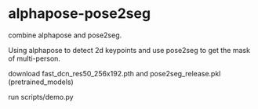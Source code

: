 # alphapose-pose2seg
combine alphapose and pose2seg. 

Using alphapose to detect 2d keypoints and use pose2seg to get the mask of multi-person.

download fast_dcn_res50_256x192.pth and pose2seg_release.pkl (pretrained_models)

run scripts/demo.py
